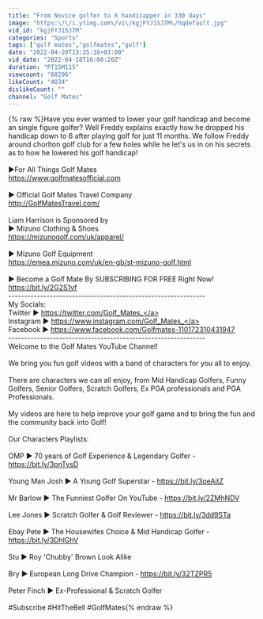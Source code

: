 ```yaml
---
title: "From Novice golfer to 6 handicapper in 330 days"
image: "https:\/\/i.ytimg.com\/vi\/kgjFYJ1SJ7M\/hqdefault.jpg"
vid_id: "kgjFYJ1SJ7M"
categories: "Sports"
tags: ["golf mates","golfmates","golf"]
date: "2022-04-20T13:35:16+03:00"
vid_date: "2022-04-18T16:00:20Z"
duration: "PT15M11S"
viewcount: "60296"
likeCount: "4034"
dislikeCount: ""
channel: "Golf Mates"
---
```

{% raw %}Have you ever wanted to lower your golf handicap and become an single figure golfer? Well Freddy explains exactly how he dropped his handicap down to 6 after playing golf for just 11 months. We follow Freddy around chorlton golf club for a few holes while he let's us in on his secrets as to how he lowered his golf handicap!<br /><br />►For All Things Golf Mates<br /> <a rel="nofollow" target="blank" href="https://www.golfmatesofficial.com">https://www.golfmatesofficial.com</a> <br /><br />► Official Golf Mates Travel Company<br /><a rel="nofollow" target="blank" href="http://GolfMatesTravel.com/">http://GolfMatesTravel.com/</a><br /><br />Liam Harrison is Sponsored by <br />► Mizuno Clothing &amp; Shoes<br /><a rel="nofollow" target="blank" href="https://mizunogolf.com/uk/apparel/">https://mizunogolf.com/uk/apparel/</a><br /><br />► Mizuno Golf Equipment <br /><a rel="nofollow" target="blank" href="https://emea.mizuno.com/uk/en-gb/st-mizuno-golf.html">https://emea.mizuno.com/uk/en-gb/st-mizuno-golf.html</a><br /><br />► Become a Golf Mate By SUBSCRIBING FOR FREE Right Now! <br /><a rel="nofollow" target="blank" href="https://bit.ly/2G2S1vf">https://bit.ly/2G2S1vf</a><br />--------------------------------------------------------------<br />My Socials:<br />Twitter ► <a rel="nofollow" target="blank" href="https://twitter.com/Golf_Mates_">https://twitter.com/Golf_Mates_</a><br />Instagram ► <a rel="nofollow" target="blank" href="https://www.instagram.com/Golf_Mates_">https://www.instagram.com/Golf_Mates_</a><br />Facebook ► <a rel="nofollow" target="blank" href="https://www.facebook.com/Golfmates-110172310431947">https://www.facebook.com/Golfmates-110172310431947</a><br />--------------------------------------------------------------<br />Welcome to the Golf Mates YouTube Channel!<br /><br />We bring you fun golf videos with a band of characters for you all to enjoy.<br /><br />There are characters we can all enjoy, from Mid Handicap Golfers, Funny Golfers, Senior Golfers, Scratch Golfers, Ex PGA professionals and PGA Professionals.<br /><br />My videos are here to help improve your golf game and to bring the fun and the community back into Golf! <br /><br />Our Characters Playlists:<br /><br />OMP ► 70 years of Golf Experience &amp; Legendary Golfer - <a rel="nofollow" target="blank" href="https://bit.ly/3pnTvsD">https://bit.ly/3pnTvsD</a><br /><br />Young Man Josh ► A Young Golf Superstar - <a rel="nofollow" target="blank" href="https://bit.ly/3oeAitZ">https://bit.ly/3oeAitZ</a><br /><br />Mr Barlow ► The Funniest Golfer On YouTube - <a rel="nofollow" target="blank" href="https://bit.ly/2ZMhNDV">https://bit.ly/2ZMhNDV</a><br /><br />Lee Jones ► Scratch Golfer &amp; Golf Reviewer - <a rel="nofollow" target="blank" href="https://bit.ly/3dd9STa">https://bit.ly/3dd9STa</a><br /><br />Ebay Pete ► The Housewifes Choice &amp; Mid Handicap Golfer - <a rel="nofollow" target="blank" href="https://bit.ly/3DhlGhV">https://bit.ly/3DhlGhV</a><br /><br />Stu ► Roy 'Chubby' Brown Look Alike <br /><br />Bry ► European Long Drive Champion - <a rel="nofollow" target="blank" href="https://bit.ly/32TZPR5">https://bit.ly/32TZPR5</a><br /><br />Peter Finch ►  Ex-Professional &amp; Scratch Golfer<br /><br />#Subscribe #HitTheBell #GolfMates{% endraw %}
